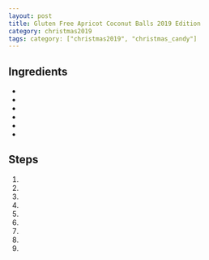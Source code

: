 ```yaml
---
layout: post
title: Gluten Free Apricot Coconut Balls 2019 Edition
category: christmas2019
tags: category: ["christmas2019", "christmas_candy"]
---
```


## Ingredients
* 
* 
* 
* 
* 
* 
## Steps

1. 
2. 
3. 
4. 
5. 
6. 
7. 
8. 
9. 
